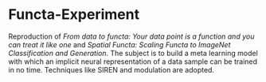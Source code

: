 # Functa-Experiment
Reproduction of *From data to functa: Your data point is a function and you can treat it like one* and *Spatial Functa: Scaling Functa to ImageNet Classification and Generation*. The subject is to build a meta learning model with which an implicit neural representation of a data sample can be trained in no time. Techniques like SIREN and modulation are adopted.
